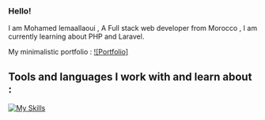 ### Hello!
I am Mohamed lemaallaoui , A  Full stack web developer from Morocco , I am currently learning about PHP and Laravel.

My minimalistic portfolio : [![Portfolio]](https://mohamedlem.vercel.app/)

## Tools and languages I work with and learn about : 
[![My Skills](https://skillicons.dev/icons?i=php,ts,laravel,react,mysql,github)](https://skillicons.dev)

